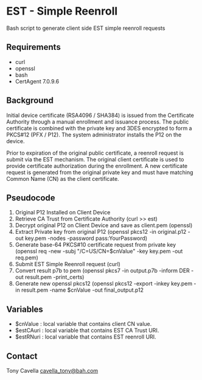 # EST - Simple Reenroll
Bash script to generate client side EST simple reenroll requests

## Requirements
- curl
- openssl
- bash
- CertAgent 7.0.9.6

## Background
Initial device certificate (RSA4096 / SHA384) is issued from the Certificate Authority through a manual enrollment and issuance process. The public certificate is combined with the private key and 3DES encrypted to form a PKCS#12 (PFX / P12). The system administrator installs the P12 on the device.

Prior to expiration of the original public certificate, a reenroll request is submit via the EST mechanism. The original client certificate is used to provide certificate authorization during the enrollment. A new certificate request is generated from the original private key and must have matching Common Name (CN) as the client certificate.

## Pseudocode
1. Original P12 Installed on Client Device
2. Retrieve CA Trust from Certificate Authority (curl >> est)
3. Decrypt original P12 on Client Device and save as client.pem (openssl)
4. Extract Private key from original P12 (openssl pkcs12 -in original.p12 -out key.pem -nodes -password pass:YourPassword)
5. Generate base-64 PKCS#10 certificate request from private key (openssl req -new -subj "/C=US/CN=$cnValue" -key key.pem -out req.pem)
6. Submit EST Simple Reenroll request (curl)
7. Convert result p7b to pem (openssl pkcs7 -in output.p7b -inform DER -out result.pem -print_certs)
8. Generate new openssl pkcs12 (openssl pkcs12 -export -inkey key.pem -in result.pem -name $cnValue -out final_output.p12

## Variables
- $cnValue : local variable that contains client CN value.
- $estCAuri : local variable that contains EST CA Trust URI.
- $estRNuri : local variable that contains EST reenroll URI.

## Contact
Tony Cavella 
cavella_tony@bah.com
